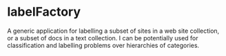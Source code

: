 # labelFactory
A generic application for labelling a subset of sites in a web site collection, or a subset of docs in a text collection.  I can be potentially used for classification and labelling problems over hierarchies of categories.
